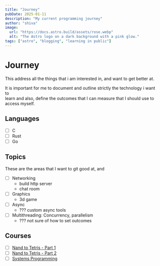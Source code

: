 ```yaml
---
title: "Journey"
pubDate: 2025-01-11
description: "My current programming journey"
author: "shiva"
image:
  url: "https://docs.astro.build/assets/rose.webp"
  alt: "The Astro logo on a dark background with a pink glow."
tags: ["astro", "blogging", "learning in public"]
---
```


# Journey

This address all the things that i am interested in, and want to get better at.

It is important for me to document and outline strictly the technology i want
to  
learn and also, define the outcomes that I can measure that I should use to  
access myself.

## Languages

- [ ] C
- [ ] Rust
- [ ] Go

## Topics

These are the areas that I want to git good at, and

- [ ] Networking
  - build http server
  - chat room
- [ ] Graphics
  - 3d game
- [ ] Async
  - ??? custom async tools
- [ ] Multithreading: Concurrency, parallelism
  - ??? not sure of how to set outcomes

## Courses

- [ ] <a href="https://www.youtube.com/playlist?list=PLrDd_kMiAuNmSb-CKWQqq9oBFN_KNMTaI" target="_blank" rel="noopener noreferrer">Nand
      to Tetris - Part 1</a>
- [ ] <a href="https://www.youtube.com/playlist?list=PLrDd_kMiAuNmllp9vuPqCuttC1XL9VyVh" target="_blank" rel="noopener noreferrer">Nand
      to Tetris - Part 2</a>
- [ ] <a href="https://www.youtube.com/playlist?list=PLhy9gU5W1fvUND_5mdpbNVHC1WCIaABbP" target="_blank" rel="noopener noreferrer">Systems
      Programming</a>
